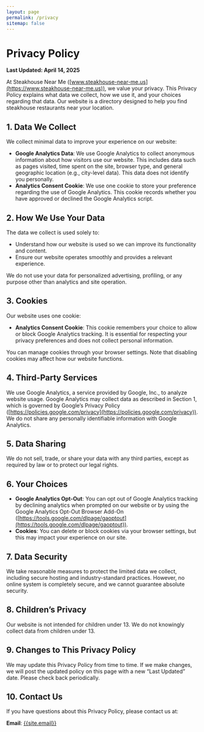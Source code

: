 ```yaml
---
layout: page
permalink: /privacy
sitemap: false
---
```


# Privacy Policy

**Last Updated: April 14, 2025**

At Steakhouse Near Me ([www.steakhouse-near-me.us](https://www.steakhouse-near-me.us)), we value your privacy. This Privacy Policy explains what data we collect, how we use it, and your choices regarding that data. Our website is a directory designed to help you find steakhouse restaurants near your location.

## 1. Data We Collect

We collect minimal data to improve your experience on our website:

- **Google Analytics Data**: We use Google Analytics to collect anonymous information about how visitors use our website. This includes data such as pages visited, time spent on the site, browser type, and general geographic location (e.g., city-level data). This data does not identify you personally.
- **Analytics Consent Cookie**: We use one cookie to store your preference regarding the use of Google Analytics. This cookie records whether you have approved or declined the Google Analytics script.

## 2. How We Use Your Data

The data we collect is used solely to:

- Understand how our website is used so we can improve its functionality and content.
- Ensure our website operates smoothly and provides a relevant experience.

We do not use your data for personalized advertising, profiling, or any purpose other than analytics and site operation.

## 3. Cookies

Our website uses one cookie:

- **Analytics Consent Cookie**: This cookie remembers your choice to allow or block Google Analytics tracking. It is essential for respecting your privacy preferences and does not collect personal information.

You can manage cookies through your browser settings. Note that disabling cookies may affect how our website functions.

## 4. Third-Party Services

We use Google Analytics, a service provided by Google, Inc., to analyze website usage. Google Analytics may collect data as described in Section 1, which is governed by Google’s Privacy Policy ([https://policies.google.com/privacy](https://policies.google.com/privacy)). We do not share any personally identifiable information with Google Analytics.

## 5. Data Sharing

We do not sell, trade, or share your data with any third parties, except as required by law or to protect our legal rights.

## 6. Your Choices

- **Google Analytics Opt-Out**: You can opt out of Google Analytics tracking by declining analytics when prompted on our website or by using the Google Analytics Opt-Out Browser Add-On ([https://tools.google.com/dlpage/gaoptout](https://tools.google.com/dlpage/gaoptout)).
- **Cookies**: You can delete or block cookies via your browser settings, but this may impact your experience on our site.

## 7. Data Security

We take reasonable measures to protect the limited data we collect, including secure hosting and industry-standard practices. However, no online system is completely secure, and we cannot guarantee absolute security.

## 8. Children’s Privacy

Our website is not intended for children under 13. We do not knowingly collect data from children under 13.

## 9. Changes to This Privacy Policy

We may update this Privacy Policy from time to time. If we make changes, we will post the updated policy on this page with a new “Last Updated” date. Please check back periodically.

## 10. Contact Us

If you have questions about this Privacy Policy, please contact us at:

**Email**: [{{site.email}}](mailto:{{site.email}})
